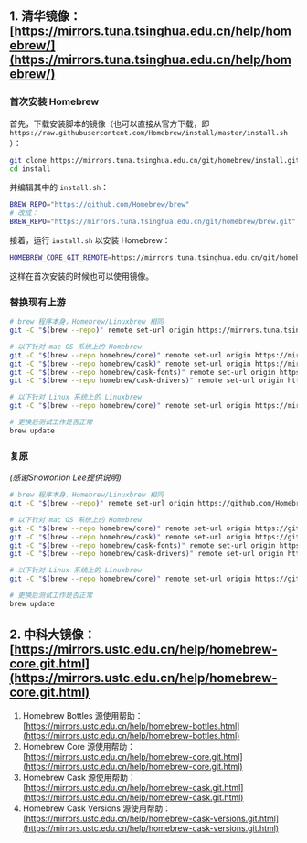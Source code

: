 ## 1. 清华镜像：[https://mirrors.tuna.tsinghua.edu.cn/help/homebrew/](https://mirrors.tuna.tsinghua.edu.cn/help/homebrew/)

### **首次安装 Homebrew**

首先，下载安装脚本的镜像（也可以直接从官方下载，即 `https://raw.githubusercontent.com/Homebrew/install/master/install.sh` ）：

```bash
git clone https://mirrors.tuna.tsinghua.edu.cn/git/homebrew/install.git
cd install
```

并编辑其中的 `install.sh`：

```bash
BREW_REPO="https://github.com/Homebrew/brew"
# 改成：
BREW_REPO="https://mirrors.tuna.tsinghua.edu.cn/git/homebrew/brew.git"
```

接着，运行 `install.sh` 以安装 Homebrew：

```bash
HOMEBREW_CORE_GIT_REMOTE=https://mirrors.tuna.tsinghua.edu.cn/git/homebrew/homebrew-core.git bash install.sh
```

这样在首次安装的时候也可以使用镜像。

### **替换现有上游**

```bash
# brew 程序本身，Homebrew/Linuxbrew 相同
git -C "$(brew --repo)" remote set-url origin https://mirrors.tuna.tsinghua.edu.cn/git/homebrew/brew.git

# 以下针对 mac OS 系统上的 Homebrew
git -C "$(brew --repo homebrew/core)" remote set-url origin https://mirrors.tuna.tsinghua.edu.cn/git/homebrew/homebrew-core.git
git -C "$(brew --repo homebrew/cask)" remote set-url origin https://mirrors.tuna.tsinghua.edu.cn/git/homebrew/homebrew-cask.git
git -C "$(brew --repo homebrew/cask-fonts)" remote set-url origin https://mirrors.tuna.tsinghua.edu.cn/git/homebrew/homebrew-cask-fonts.git
git -C "$(brew --repo homebrew/cask-drivers)" remote set-url origin https://mirrors.tuna.tsinghua.edu.cn/git/homebrew/homebrew-cask-drivers.git

# 以下针对 Linux 系统上的 Linuxbrew
git -C "$(brew --repo homebrew/core)" remote set-url origin https://mirrors.tuna.tsinghua.edu.cn/git/homebrew/linuxbrew-core.git

# 更换后测试工作是否正常
brew update
```

### **复原**

*(感谢Snowonion Lee提供说明)*

```bash
# brew 程序本身，Homebrew/Linuxbrew 相同
git -C "$(brew --repo)" remote set-url origin https://github.com/Homebrew/brew.git

# 以下针对 mac OS 系统上的 Homebrew
git -C "$(brew --repo homebrew/core)" remote set-url origin https://github.com/Homebrew/homebrew-core.git
git -C "$(brew --repo homebrew/cask)" remote set-url origin https://github.com/Homebrew/homebrew-cask.git
git -C "$(brew --repo homebrew/cask-fonts)" remote set-url origin https://github.com/Homebrew/homebrew-cask-fonts.git
git -C "$(brew --repo homebrew/cask-drivers)" remote set-url origin https://github.com/Homebrew/homebrew-cask-drivers.git

# 以下针对 Linux 系统上的 Linuxbrew
git -C "$(brew --repo homebrew/core)" remote set-url origin https://github.com/Homebrew/linuxbrew-core.git

# 更换后测试工作是否正常
brew update
```

## 2. 中科大镜像：[https://mirrors.ustc.edu.cn/help/homebrew-core.git.html](https://mirrors.ustc.edu.cn/help/homebrew-core.git.html)

1. Homebrew Bottles 源使用帮助：[https://mirrors.ustc.edu.cn/help/homebrew-bottles.html](https://mirrors.ustc.edu.cn/help/homebrew-bottles.html)
2. Homebrew Core 源使用帮助：[https://mirrors.ustc.edu.cn/help/homebrew-core.git.html](https://mirrors.ustc.edu.cn/help/homebrew-core.git.html)
3. Homebrew Cask 源使用帮助：[https://mirrors.ustc.edu.cn/help/homebrew-cask.git.html](https://mirrors.ustc.edu.cn/help/homebrew-cask.git.html)
4. Homebrew Cask Versions 源使用帮助：[https://mirrors.ustc.edu.cn/help/homebrew-cask-versions.git.html](https://mirrors.ustc.edu.cn/help/homebrew-cask-versions.git.html)